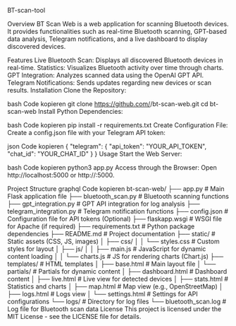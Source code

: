 BT-scan-tool

Overview
BT Scan Web is a web application for scanning Bluetooth devices. It provides functionalities such as real-time Bluetooth scanning, GPT-based data analysis, Telegram notifications, and a live dashboard to display discovered devices.

Features
Live Bluetooth Scan: Displays all discovered Bluetooth devices in real-time.
Statistics: Visualizes Bluetooth activity over time through charts.
GPT Integration: Analyzes scanned data using the OpenAI GPT API.
Telegram Notifications: Sends updates regarding new devices or scan results.
Installation
Clone the Repository:

bash
Code kopieren
git clone https://github.com/<your-username>/bt-scan-web.git
cd bt-scan-web
Install Python Dependencies:

bash
Code kopieren
pip install -r requirements.txt
Create Configuration File: Create a config.json file with your Telegram API token:

json
Code kopieren
{
  "telegram": {
    "api_token": "YOUR_API_TOKEN",
    "chat_id": "YOUR_CHAT_ID"
  }
}
Usage
Start the Web Server:

bash
Code kopieren
python3 app.py
Access through the Browser: Open http://localhost:5000 or http://<your-ip>:5000.

Project Structure
graphql
Code kopieren
bt-scan-web/
├── app.py                      # Main Flask application file
├── bluetooth_scan.py           # Bluetooth scanning functions
├── gpt_integration.py          # GPT API integration for log analysis
├── telegram_integration.py     # Telegram notification functions
├── config.json                 # Configuration file for API tokens (Optional)
├── flaskapp.wsgi               # WSGI file for Apache (if required)
├── requirements.txt            # Python package dependencies
├── README.md                   # Project documentation
├── static/                     # Static assets (CSS, JS, images)
│   ├── css/
│   │   └── styles.css          # Custom styles for layout
│   ├── js/
│   │   ├── main.js             # JavaScript for dynamic content loading
│   │   └── charts.js           # JS for rendering charts (Chart.js)
├── templates/                  # HTML templates
│   ├── base.html               # Main layout file
│   └── partials/               # Partials for dynamic content
│       ├── dashboard.html      # Dashboard content
│       ├── live.html           # Live view for detected devices
│       ├── stats.html          # Statistics and charts
│       ├── map.html            # Map view (e.g., OpenStreetMap)
│       ├── logs.html           # Logs view
│       └── settings.html       # Settings for API configurations
└── logs/                       # Directory for log files
    └── bluetooth_scan.log      # Log file for Bluetooth scan data
License
This project is licensed under the MIT License - see the LICENSE file for details.

